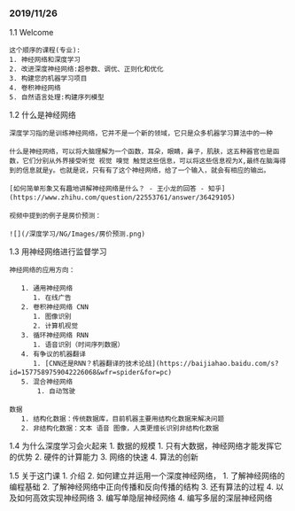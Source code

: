 ### 2019/11/26


1.1 Welcome

    这个顺序的课程(专业):
    1. 神经网络和深度学习
    2. 改进深度神经网络:超参数、调优、正则化和优化
    3. 构建您的机器学习项目
    4. 卷积神经网络
    5. 自然语言处理:构建序列模型

1.2 什么是神经网络

    深度学习指的是训练神经网络，它并不是一个新的领域，它只是众多机器学习算法中的一种

    什么是神经网络，可以将大脑理解为一个函数，耳朵，眼睛，鼻子，肌肤，这五种器官也是函数，它们分别从外界接受听觉 视觉 嗅觉 触觉这些信息，可以将这些信息视为X,最终在脑海得到的信息就是y。也就是说，只有有了这个神经网络，给了一个输入，就会有相应的输出。

    [如何简单形象又有趣地讲解神经网络是什么？ - 王小龙的回答 - 知乎](https://www.zhihu.com/question/22553761/answer/36429105)

    视频中提到的例子是房价预测：
    
    ![](/深度学习/NG/Images/房价预测.png)

1.3 用神经网络进行监督学习

    神经网络的应用方向：

       1. 通用神经网络
          1. 在线广告
       2. 卷积神经网络 CNN
          1. 图像识别
          2. 计算机视觉
       3. 循环神经网络 RNN
          1. 语音识别（时间序列数据）
       4. 有争议的机器翻译
          1. [CNN还是RNN？机器翻译的技术论战](https://baijiahao.baidu.com/s?id=1577589759042226068&wfr=spider&for=pc)
       5. 混合神经网络
           1. 自动驾驶
      
    数据
       1. 结构化数据：传统数据库，目前机器主要用结构化数据来解决问题
       2. 非结构化数据：文本 语音 图像，人类更擅长识别非结构化数据

1.4 为什么深度学习会火起来
    1. 数据的规模
       1. 只有大数据，神经网络才能发挥它的优势
    2. 硬件的计算能力
    3. 网络的快速
    4. 算法的创新
   
1.5 关于这门课
    1. 介绍
    2. 如何建立并运用一个深度神经网络，
       1. 了解神经网络的编程基础
       2. 了解神经网络中正向传播和反向传播的结构
       3. 还有算法的过程
       4. 以及如何高效实现神经网络
    3. 编写单隐层神经网络
    4. 编写多层的深层神经网络
